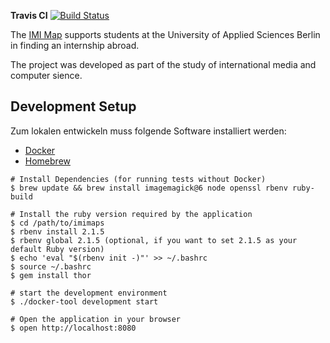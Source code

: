 **Travis CI**
[![Build Status](https://travis-ci.org/imimaps/imimaps.svg?branch=master)](https://travis-ci.org/imimaps/imimaps)

The [IMI Map](http://imi-map.f4.htw-berlin.de) supports students at the University of Applied Sciences Berlin in finding an internship abroad.

The project was developed as part of the study of international media and computer sience.

## Development Setup
Zum lokalen entwickeln muss folgende Software installiert werden:
- [Docker](https://www.docker.com/)
- [Homebrew](http://brew.sh/)

```
# Install Dependencies (for running tests without Docker)
$ brew update && brew install imagemagick@6 node openssl rbenv ruby-build

# Install the ruby version required by the application
$ cd /path/to/imimaps
$ rbenv install 2.1.5
$ rbenv global 2.1.5 (optional, if you want to set 2.1.5 as your default Ruby version)
$ echo 'eval "$(rbenv init -)"' >> ~/.bashrc
$ source ~/.bashrc
$ gem install thor

# start the development environment
$ ./docker-tool development start

# Open the application in your browser
$ open http://localhost:8080

